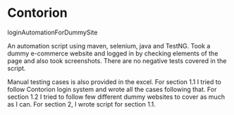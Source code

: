 # Contorion
loginAutomationForDummySite

An automation script using maven, selenium, java and TestNG. Took a dummy e-commerce website and logged in by checking elements of the page and also took screenshots. 
There are no negative tests covered in the script. 

Manual testing cases is also provided in the excel. 
For section 1.1 I tried to follow Contorion login system and wrote all the cases following that.
For section 1.2 I tried to follow few different dummy websites to cover as much as I can. 
For section 2, I wrote script for section 1.1.

